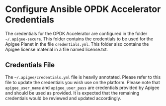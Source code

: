 # Configure Ansible OPDK Accelerator Credentials

The credentials for the OPDK Accelerator are configured in the folder `~/.apigee-secure`. This folder contains the 
credentials to be used for the Apigee Planet in the file `credentials.yml`. This folder also contains the Apigee license 
material in a file named license.txt. 

## Credentials File

The `~/.apigee/credentials.yml` file is heavily annotated. Please refer to this file to update the credentials you wish 
use on the platform. Please note that `apigee_user_name` and `apigee_user_pass` are credentials provided by Apigee and
should be used as provided. It is expected that the remaining credentials would be reviewed and updated accordingly.  